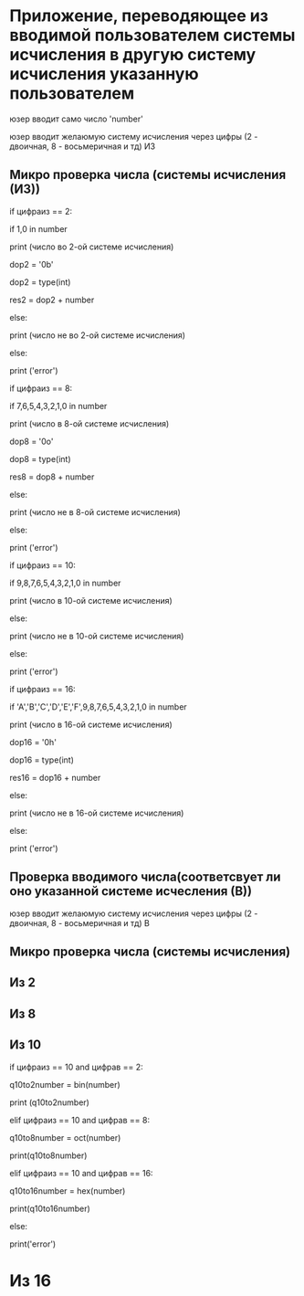 # Приложение, переводяющее из вводимой пользователем системы исчисления в другую систему исчисления указанную пользователем

юзер вводит само число 'number'

юзер вводит желаюмую систему исчисления через цифры (2 - двоичная, 8 - восьмеричная и тд) ИЗ

## Микро проверка числа (системы исчисления (ИЗ))


if цифраиз == 2:

 if 1,0 in number

 print (число во 2-ой системе исчисления)

 dop2 = '0b'
 
 dop2 = type(int)

 res2 = dop2 + number

 else:

 print (число не во 2-ой системе исчисления)

else:

print ('error')


if цифраиз == 8:

 if 7,6,5,4,3,2,1,0 in number

 print (число в 8-ой системе исчисления)

 dop8 = '0o'

 dop8 = type(int)

 res8 = dop8 + number

 else:

 print (число не в 8-ой системе исчисления)

else:

print ('error')


if цифраиз == 10:

 if 9,8,7,6,5,4,3,2,1,0 in number

 print (число в 10-ой системе исчисления)

 else:

 print (число не в 10-ой системе исчисления)

else:

print ('error')


if цифраиз == 16:

 if 'A','B','C','D','E','F',9,8,7,6,5,4,3,2,1,0 in number

 print (число в 16-ой системе исчисления)

 dop16 = '0h'

 dop16 = type(int)

 res16 = dop16 + number

 else:

 print (число не в 16-ой системе исчисления)

else:

print ('error')



## Проверка вводимого числа(соответсвует ли оно указанной системе исчесления (В))


юзер вводит желаюмую систему исчисления через цифры (2 - двоичная, 8 - восьмеричная и тд) В


## Микро проверка числа (системы исчисления)


## Из 2


## Из 8


## Из 10


if цифраиз == 10 and цифрав == 2:


 q10to2number = bin(number)


 print (q10to2number)


elif цифраиз == 10 and цифрав == 8:


 q10to8number = oct(number)


 print(q10to8number)


elif цифраиз == 10 and цифрав == 16:


 q10to16number = hex(number)


 print(q10to16number)


else:


 print('error')


# Из 16
